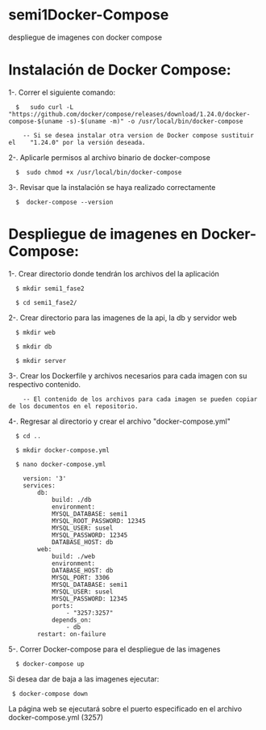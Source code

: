 # semi1Docker-Compose
despliegue de imagenes con docker compose

# Instalación de Docker Compose:
  1-. Correr el siguiente comando:
      
      $   sudo curl -L "https://github.com/docker/compose/releases/download/1.24.0/docker-compose-$(uname -s)-$(uname -m)" -o /usr/local/bin/docker-compose

        -- Si se desea instalar otra version de Docker compose sustituir el    "1.24.0" por la versión deseada.

  2-. Aplicarle permisos al archivo binario de docker-compose
      
      $  sudo chmod +x /usr/local/bin/docker-compose
 
  3-. Revisar que la instalación se haya realizado correctamente
      
      $  docker-compose --version
 
 # Despliegue de imagenes en Docker-Compose:
  
  1-. Crear directorio donde tendrán los archivos del la aplicación
      
      $ mkdir semi1_fase2
      
      $ cd semi1_fase2/
      
  2-. Crear directorio para las imagenes de la api, la db y servidor web
      
      $ mkdir web
      
      $ mkdir db
      
      $ mkdir server
  
  3-. Crear los Dockerfile y archivos necesarios para cada imagen con su respectivo contenido.
  
        -- El contenido de los archivos para cada imagen se pueden copiar de los documentos en el repositorio.
        
  4-. Regresar al directorio y crear el archivo "docker-compose.yml"
      
      $ cd ..
      
      $ mkdir docker-compose.yml
      
      $ nano docker-compose.yml
      
        version: '3'
        services:
            db:
                build: ./db
                environment:
                MYSQL_DATABASE: semi1
                MYSQL_ROOT_PASSWORD: 12345
                MYSQL_USER: susel
                MYSQL_PASSWORD: 12345
                DATABASE_HOST: db
            web:
                build: ./web
                environment:
                DATABASE_HOST: db
                MYSQL_PORT: 3306
                MYSQL_DATABASE: semi1
                MYSQL_USER: susel
                MYSQL_PASSWORD: 12345
                ports:
                    - "3257:3257"
                depends_on:
                    - db
            restart: on-failure 
      
5-. Correr Docker-compose para el despliegue de las imagenes

      $ docker-compose up
      
Si desea dar de baja a las imagenes ejecutar:
     
     $ docker-compose down

La página web se ejecutará sobre el puerto especificado en el archivo docker-compose.yml (3257)
